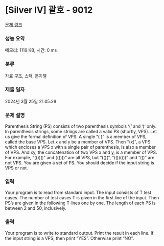 # [Silver IV] 괄호 - 9012 

[문제 링크](https://www.acmicpc.net/problem/9012) 

### 성능 요약

메모리: 1116 KB, 시간: 0 ms

### 분류

자료 구조, 스택, 문자열

### 제출 일자

2024년 3월 25일 21:05:28

### 문제 설명

<p>Parenthesis String (PS) consists of two parenthesis symbols ‘(’ and ‘)’ only. In parenthesis strings, some strings are called a valid PS (shortly, VPS). Let us give the formal definition of VPS. A single “( )” is a member of VPS, called the base VPS. Let x and y be a member of VPS. Then “(x)”, a VPS which encloses a VPS x with a single pair of parenthesis, is also a member of VPS. And xy, the concatenation of two VPS x and y, is a member of VPS. For example, “(())()” and ((()))” are all VPS, but “(()(”, “(())()))” and “(()” are not VPS. You are given a set of PS. You should decide if the input string is VPS or not. </p>

### 입력 

 <p>Your program is to read from standard input. The input consists of T test cases. The number of test cases T is given in the first line of the input. Then PS’s are given in the following T lines one by one. The length of each PS is between 2 and 50, inclusively.</p>

### 출력 

 <p>Your program is to write to standard output. Print the result in each line. If the input string is a VPS, then print “YES”. Otherwise print “NO”. </p>


